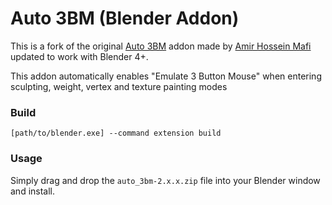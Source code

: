 # Auto 3BM (Blender Addon)

This is a fork of the original [Auto 3BM](https://github.com/Amir77Mafi/auto_3bm) addon made by [Amir Hossein Mafi](https://github.com/Amir77Mafi) updated to work with Blender 4+.

This addon automatically enables "Emulate 3 Button Mouse" when entering sculpting, weight, vertex and texture painting modes

### Build

```
[path/to/blender.exe] --command extension build
```

### Usage 

Simply drag and drop the `auto_3bm-2.x.x.zip` file into your Blender window and install.